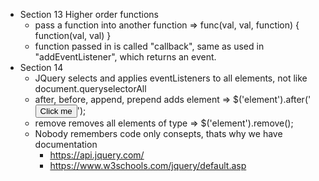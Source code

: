 - Section 13
  Higher order functions 
  - pass a function into another function => func(val, val, function) { function(val, val) }
  - function passed in is called "callback", same as used in "addEventListener", which returns an event.
- Section 14
  - JQuery selects and applies eventListeners to all  elements, not like document.queryselectorAll
  - after, before, append, prepend adds element => $('element').after('<button>Click me</button>');
  - remove removes all elements of type => $('element').remove();
  - Nobody remembers code only consepts, thats why we have documentation
    - https://api.jquery.com/ 
    - https://www.w3schools.com/jquery/default.asp 